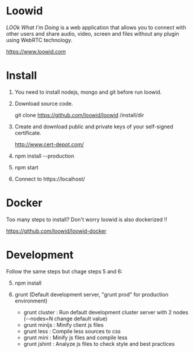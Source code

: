 Loowid
======

*LOOk What I'm Doing* is a web application that allows you to connect with other users and share audio, video, screen and files without any plugin using WebRTC technology.

https://www.loowid.com
  
Install
=======

  1. You need to install nodejs, mongo and git before run loowid.
  2. Download source code.
  
      git clone https://github.com/loowid/loowid /install/dir
  3. Create and download public and private keys of your self-signed certificate.
  
      http://www.cert-depot.com/ 
  4. npm install --production  
  5. npm start
  6. Connect to https://localhost/

Docker
=======

  Too many steps to install? Don't worry loowid is also dockerized !!
  
  https://github.com/loowid/loowid-docker
  
Development
===========

  Follow the same steps but chage steps 5 and 6:
  
  5. npm install
  6. grunt (Default development server, "grunt prod" for production environment)
  
	 * grunt cluster	: Run default development cluster server with 2 nodes (--nodes=N change default value)
	 * grunt minijs		: Minify client js files
	 * grunt less		: Compile less sources to css
	 * grunt mini		: Minify js files and compile less
	 * grunt jshint		: Analyze js files to check style and best practices
  

  